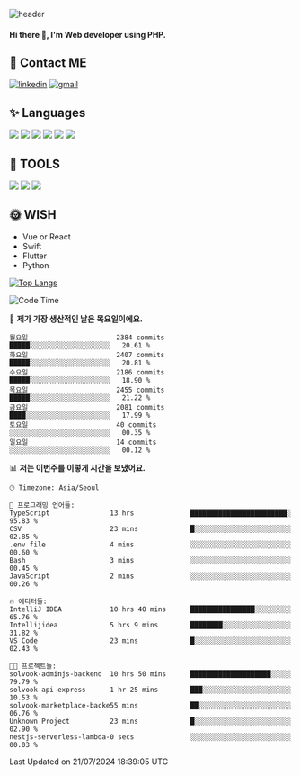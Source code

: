 ![header](https://capsule-render.vercel.app/api?type=waving&color=auto&height=300&section=header&text=Elin&fontSize=90&animation=twinkling)

#### Hi there 👋, I'm <b>Web developer</b> using PHP. ####

<!--
- 🔭 I’m currently working on Uniwill
- 🌱 I’m currently learning Vue or React or Python.
-->

<!---#### I am PHP developer --->

## 💌 Contact ME ###
[<img src='https://img.shields.io/badge/-EunjiKo-%230A66C2?style=flat-square&logo=LinkedIn&logoColor=white' alt='linkedin'>](https://www.linkedin.com/in/https://www.linkedin.com/in/eunji-ko-00a907164//)  [<img src='https://img.shields.io/badge/-einee214%40gmail.com-%23EA4335?style=flat-square&logo=Gmail&logoColor=white' alt='gmail'>](einee214@gmail.com)  


## ✨ Languages
<img src='https://img.shields.io/badge/-PHP-%23777BB4?style=for-the-badge&logo=PHP&logoColor=white'> <img src='https://img.shields.io/badge/-Laravel-%23FF2D20?style=for-the-badge&logo=Laravel&logoColor=white'> <img src='https://img.shields.io/badge/Jquery-%230769AD?style=for-the-badge&logo=Jquery&logoColor=white'> <img src='https://img.shields.io/badge/CSS3-%231572B6?style=for-the-badge&logo=CSS3&logoColor=white'> <img src='https://img.shields.io/badge/Bootstrap-%237952B3?style=for-the-badge&logo=Bootstrap&logoColor=white' > <img src='https://img.shields.io/badge/MySQL-%234479A1?style=for-the-badge&logo=MySQL&logoColor=white' >

## 🌷 TOOLS
<img src='https://img.shields.io/badge/PHPSTORM-%23000000?style=for-the-badge&logo=PhpStorm&logoColor=white' > <img src='https://img.shields.io/badge/GitLab-%23FCA121?style=for-the-badge&logo=GitLab&logoColor=white' > <img src='https://img.shields.io/badge/GitHub-%23181717?style=for-the-badge&logo=GitHub&logoColor=white'>


## 🌞 WISH
- Vue or React
- Swift
- Flutter
- Python


[![Top Langs](https://github-readme-stats.vercel.app/api/top-langs/?username=ein214&layout=compact)](https://github.com/anuraghazra/github-readme-stats)

<!--START_SECTION:waka-->
![Code Time](http://img.shields.io/badge/Code%20Time-3%2C639%20hrs%208%20mins-blue)

📅 **제가 가장 생산적인 날은 목요일이에요.** 

```text
월요일                      2384 commits        █████░░░░░░░░░░░░░░░░░░░░   20.61 % 
화요일                      2407 commits        █████░░░░░░░░░░░░░░░░░░░░   20.81 % 
수요일                      2186 commits        █████░░░░░░░░░░░░░░░░░░░░   18.90 % 
목요일                      2455 commits        █████░░░░░░░░░░░░░░░░░░░░   21.22 % 
금요일                      2081 commits        ████░░░░░░░░░░░░░░░░░░░░░   17.99 % 
토요일                      40 commits          ░░░░░░░░░░░░░░░░░░░░░░░░░   00.35 % 
일요일                      14 commits          ░░░░░░░░░░░░░░░░░░░░░░░░░   00.12 % 
```


📊 **저는 이번주를 이렇게 시간을 보냈어요.** 

```text
🕑︎ Timezone: Asia/Seoul

💬 프로그래밍 언어들: 
TypeScript               13 hrs              ████████████████████████░   95.83 % 
CSV                      23 mins             █░░░░░░░░░░░░░░░░░░░░░░░░   02.85 % 
.env file                4 mins              ░░░░░░░░░░░░░░░░░░░░░░░░░   00.60 % 
Bash                     3 mins              ░░░░░░░░░░░░░░░░░░░░░░░░░   00.45 % 
JavaScript               2 mins              ░░░░░░░░░░░░░░░░░░░░░░░░░   00.26 % 

🔥 에디터들: 
IntelliJ IDEA            10 hrs 40 mins      ████████████████░░░░░░░░░   65.76 % 
Intellijidea             5 hrs 9 mins        ████████░░░░░░░░░░░░░░░░░   31.82 % 
VS Code                  23 mins             █░░░░░░░░░░░░░░░░░░░░░░░░   02.43 % 

🐱‍💻 프로젝트들: 
solvook-adminjs-backend  10 hrs 50 mins      ████████████████████░░░░░   79.79 % 
solvook-api-express      1 hr 25 mins        ███░░░░░░░░░░░░░░░░░░░░░░   10.53 % 
solvook-marketplace-backe55 mins             ██░░░░░░░░░░░░░░░░░░░░░░░   06.76 % 
Unknown Project          23 mins             █░░░░░░░░░░░░░░░░░░░░░░░░   02.90 % 
nestjs-serverless-lambda-0 secs              ░░░░░░░░░░░░░░░░░░░░░░░░░   00.03 % 
```


 Last Updated on 21/07/2024 18:39:05 UTC
<!--END_SECTION:waka-->

<!---![GitHub stats](https://github-readme-stats.vercel.app/api?username=ein214&show_icons=true&theme=dracula)  --->



